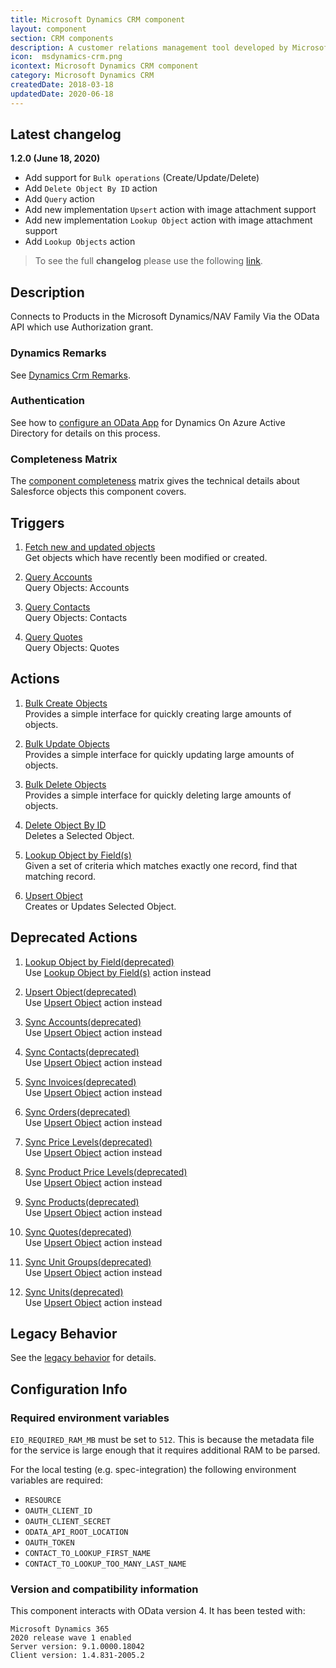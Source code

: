 ```yaml
---
title: Microsoft Dynamics CRM component
layout: component
section: CRM components
description: A customer relations management tool developed by Microsoft.
icon:  msdynamics-crm.png
icontext: Microsoft Dynamics CRM component
category: Microsoft Dynamics CRM
createdDate: 2018-03-18
updatedDate: 2020-06-18
---
```


## Latest changelog

**1.2.0 (June 18, 2020)**

* Add support for `Bulk operations` (Create/Update/Delete)
* Add `Delete Object By ID` action
* Add `Query` action
* Add new implementation `Upsert` action with image attachment support
* Add new implementation `Lookup Object` action with image attachment support
* Add `Lookup Objects` action

> To see the full **changelog** please use the following [link](/components/msdynamics-crm/changelog).

## Description

Connects to Products in the Microsoft Dynamics/NAV Family Via the OData API
which use Authorization grant.

### Dynamics Remarks

See [Dynamics Crm Remarks](dynamics-crm-remarks).

### Authentication

See how to [configure an OData App](configuring-odata-app) for Dynamics On Azure
Active Directory for details on this process.

### Completeness Matrix

The [component completeness](completeness-matrix) matrix gives the technical
details about Salesforce objects this component covers.

## Triggers

  1. [Fetch new and updated objects](/components/msdynamics-crm/triggers#fetch-new-and-updated-objects)                         
  Get objects which have recently been modified or created.

  2. [Query Accounts](/components/msdynamics-crm/triggers#query-accounts)                                                     
  Query Objects: Accounts

  3. [Query Contacts](/components/msdynamics-crm/triggers#query-contacts)                                                     
  Query Objects: Contacts

  4. [Query Quotes](/components/msdynamics-crm/triggers#query-quotes)                                                         
  Query Objects: Quotes

## Actions

  1. [Bulk Create Objects](/components/msdynamics-crm/actions#bulk-create-objects)                                         
  Provides a simple interface for quickly creating large amounts of objects.

  2. [Bulk Update Objects](/components/msdynamics-crm/actions#bulk-update-objects)                                         
  Provides a simple interface for quickly updating large amounts of objects.

  3. [Bulk Delete Objects](/components/msdynamics-crm/actions#bulk-delete-objects)                                         
  Provides a simple interface for quickly deleting large amounts of objects.

  4. [Delete Object By ID](/components/msdynamics-crm/actions#delete-object-by-id)                                          
  Deletes a Selected Object.

  5. [Lookup Object by Field(s)](/components/msdynamics-crm/actions#lookup-object-by-fields)                                            
  Given a set of criteria which matches exactly one record, find that matching record.

  6. [Upsert Object](/components/msdynamics-crm/actions#upsert-object)                                                
  Creates or Updates Selected Object.

## Deprecated Actions

  1. [Lookup Object by Field(deprecated)](/components/msdynamics-crm/actions#lookup-object-by-fielddeprecated)                  
  Use [Lookup Object by Field(s)](/components/msdynamics-crm/actions#lookup-object-by-fields)  action instead

  2. [Upsert Object(deprecated)](/components/msdynamics-crm/actions#upsert-objectdeprecated)                                    
  Use [Upsert Object](/components/msdynamics-crm/actions#upsert-object)    action instead

  3. [Sync Accounts(deprecated)](/components/msdynamics-crm/actions#sync-accountsdeprecated)                                    
  Use [Upsert Object](/components/msdynamics-crm/actions#upsert-object)    action instead

  4. [Sync Contacts(deprecated)](/components/msdynamics-crm/actions#sync-contactsdeprecated)                                    
  Use [Upsert Object](/components/msdynamics-crm/actions#upsert-object)    action instead

  5. [Sync Invoices(deprecated)](/components/msdynamics-crm/actions#sync-invoicesdeprecated)                                    
  Use [Upsert Object](/components/msdynamics-crm/actions#upsert-object)    action instead

  6. [Sync Orders(deprecated)](/components/msdynamics-crm/actions#sync-ordersdeprecated)                                        
  Use [Upsert Object](/components/msdynamics-crm/actions#upsert-object)    action instead

  7. [Sync Price Levels(deprecated)](/components/msdynamics-crm/actions#sync-price-levelsdeprecated)                            
  Use [Upsert Object](/components/msdynamics-crm/actions#upsert-object)    action instead

  8. [Sync Product Price Levels(deprecated)](/components/msdynamics-crm/actions#sync-price-levelsdeprecated)                    
  Use [Upsert Object](/components/msdynamics-crm/actions#upsert-object)    action instead

  9. [Sync Products(deprecated)](/components/msdynamics-crm/actions#sync-productsdeprecated)                                    
  Use [Upsert Object](/components/msdynamics-crm/actions#upsert-object)    action instead

  10. [Sync Quotes(deprecated)](/components/msdynamics-crm/actions#sync-quotesdeprecated)                                       
  Use [Upsert Object](/components/msdynamics-crm/actions#upsert-object)    action instead

  11. [Sync Unit Groups(deprecated)](/components/msdynamics-crm/actions#sync-unit-groupsdeprecated)                             
  Use [Upsert Object](/components/msdynamics-crm/actions#upsert-object)    action instead

  12. [Sync Units(deprecated)](/components/msdynamics-crm/actions#sync-unitsdeprecated)                                         
  Use [Upsert Object](/components/msdynamics-crm/actions#upsert-object)    action instead

## Legacy Behavior

See the [legacy behavior](legacy-behavior) for details.

## Configuration Info

### Required environment variables

`EIO_REQUIRED_RAM_MB` must be set to `512`.  This is because the metadata file for the service is large enough that it requires additional RAM to be parsed.

For the local testing (e.g. spec-integration) the following environment variables are required:
* `RESOURCE`
* `OAUTH_CLIENT_ID`
* `OAUTH_CLIENT_SECRET`
* `ODATA_API_ROOT_LOCATION`
* `OAUTH_TOKEN`
* `CONTACT_TO_LOOKUP_FIRST_NAME`
* `CONTACT_TO_LOOKUP_TOO_MANY_LAST_NAME`

### Version and compatibility information

This component interacts with OData version 4. It has been tested with:

```
Microsoft Dynamics 365
2020 release wave 1 enabled
Server version: 9.1.0000.18042
Client version: 1.4.831-2005.2
```
